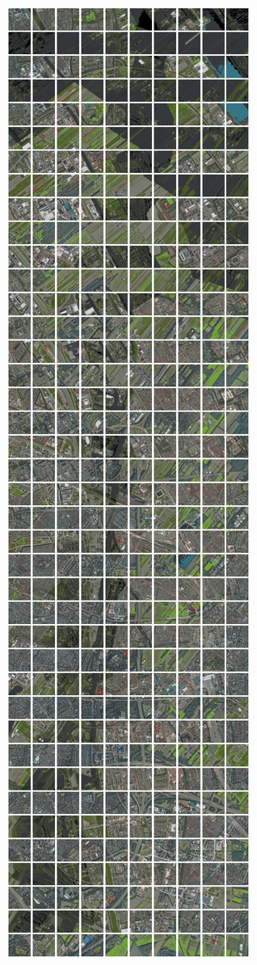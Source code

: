 <html>
<div>
<img src="https://github.com/HakkaTjakka/NL_TILE_MAP/blob/main/18/619/-1047/r.6190.-10470.png" height="44" width="44">
<img src="https://github.com/HakkaTjakka/NL_TILE_MAP/blob/main/18/619/-1047/r.6191.-10470.png" height="44" width="44">
<img src="https://github.com/HakkaTjakka/NL_TILE_MAP/blob/main/18/619/-1047/r.6192.-10470.png" height="44" width="44">
<img src="https://github.com/HakkaTjakka/NL_TILE_MAP/blob/main/18/619/-1047/r.6193.-10470.png" height="44" width="44">
<img src="https://github.com/HakkaTjakka/NL_TILE_MAP/blob/main/18/619/-1047/r.6194.-10470.png" height="44" width="44">
<img src="https://github.com/HakkaTjakka/NL_TILE_MAP/blob/main/18/619/-1047/r.6195.-10470.png" height="44" width="44">
<img src="https://github.com/HakkaTjakka/NL_TILE_MAP/blob/main/18/619/-1047/r.6196.-10470.png" height="44" width="44">
<img src="https://github.com/HakkaTjakka/NL_TILE_MAP/blob/main/18/619/-1047/r.6197.-10470.png" height="44" width="44">
<img src="https://github.com/HakkaTjakka/NL_TILE_MAP/blob/main/18/619/-1047/r.6198.-10470.png" height="44" width="44">
<img src="https://github.com/HakkaTjakka/NL_TILE_MAP/blob/main/18/619/-1047/r.6199.-10470.png" height="44" width="44">
<img src="https://github.com/HakkaTjakka/NL_TILE_MAP/blob/main/18/620/-1047/r.6200.-10470.png" height="44" width="44">
<img src="https://github.com/HakkaTjakka/NL_TILE_MAP/blob/main/18/620/-1047/r.6201.-10470.png" height="44" width="44">
<img src="https://github.com/HakkaTjakka/NL_TILE_MAP/blob/main/18/620/-1047/r.6202.-10470.png" height="44" width="44">
<img src="https://github.com/HakkaTjakka/NL_TILE_MAP/blob/main/18/620/-1047/r.6203.-10470.png" height="44" width="44">
<img src="https://github.com/HakkaTjakka/NL_TILE_MAP/blob/main/18/620/-1047/r.6204.-10470.png" height="44" width="44">
<img src="https://github.com/HakkaTjakka/NL_TILE_MAP/blob/main/18/620/-1047/r.6205.-10470.png" height="44" width="44">
<img src="https://github.com/HakkaTjakka/NL_TILE_MAP/blob/main/18/620/-1047/r.6206.-10470.png" height="44" width="44">
<img src="https://github.com/HakkaTjakka/NL_TILE_MAP/blob/main/18/620/-1047/r.6207.-10470.png" height="44" width="44">
<img src="https://github.com/HakkaTjakka/NL_TILE_MAP/blob/main/18/620/-1047/r.6208.-10470.png" height="44" width="44">
<img src="https://github.com/HakkaTjakka/NL_TILE_MAP/blob/main/18/620/-1047/r.6209.-10470.png" height="44" width="44">
<br>
<img src="https://github.com/HakkaTjakka/NL_TILE_MAP/blob/main/18/619/-1047/r.6190.-10469.png" height="44" width="44">
<img src="https://github.com/HakkaTjakka/NL_TILE_MAP/blob/main/18/619/-1047/r.6191.-10469.png" height="44" width="44">
<img src="https://github.com/HakkaTjakka/NL_TILE_MAP/blob/main/18/619/-1047/r.6192.-10469.png" height="44" width="44">
<img src="https://github.com/HakkaTjakka/NL_TILE_MAP/blob/main/18/619/-1047/r.6193.-10469.png" height="44" width="44">
<img src="https://github.com/HakkaTjakka/NL_TILE_MAP/blob/main/18/619/-1047/r.6194.-10469.png" height="44" width="44">
<img src="https://github.com/HakkaTjakka/NL_TILE_MAP/blob/main/18/619/-1047/r.6195.-10469.png" height="44" width="44">
<img src="https://github.com/HakkaTjakka/NL_TILE_MAP/blob/main/18/619/-1047/r.6196.-10469.png" height="44" width="44">
<img src="https://github.com/HakkaTjakka/NL_TILE_MAP/blob/main/18/619/-1047/r.6197.-10469.png" height="44" width="44">
<img src="https://github.com/HakkaTjakka/NL_TILE_MAP/blob/main/18/619/-1047/r.6198.-10469.png" height="44" width="44">
<img src="https://github.com/HakkaTjakka/NL_TILE_MAP/blob/main/18/619/-1047/r.6199.-10469.png" height="44" width="44">
<img src="https://github.com/HakkaTjakka/NL_TILE_MAP/blob/main/18/620/-1047/r.6200.-10469.png" height="44" width="44">
<img src="https://github.com/HakkaTjakka/NL_TILE_MAP/blob/main/18/620/-1047/r.6201.-10469.png" height="44" width="44">
<img src="https://github.com/HakkaTjakka/NL_TILE_MAP/blob/main/18/620/-1047/r.6202.-10469.png" height="44" width="44">
<img src="https://github.com/HakkaTjakka/NL_TILE_MAP/blob/main/18/620/-1047/r.6203.-10469.png" height="44" width="44">
<img src="https://github.com/HakkaTjakka/NL_TILE_MAP/blob/main/18/620/-1047/r.6204.-10469.png" height="44" width="44">
<img src="https://github.com/HakkaTjakka/NL_TILE_MAP/blob/main/18/620/-1047/r.6205.-10469.png" height="44" width="44">
<img src="https://github.com/HakkaTjakka/NL_TILE_MAP/blob/main/18/620/-1047/r.6206.-10469.png" height="44" width="44">
<img src="https://github.com/HakkaTjakka/NL_TILE_MAP/blob/main/18/620/-1047/r.6207.-10469.png" height="44" width="44">
<img src="https://github.com/HakkaTjakka/NL_TILE_MAP/blob/main/18/620/-1047/r.6208.-10469.png" height="44" width="44">
<img src="https://github.com/HakkaTjakka/NL_TILE_MAP/blob/main/18/620/-1047/r.6209.-10469.png" height="44" width="44">
<br>
<img src="https://github.com/HakkaTjakka/NL_TILE_MAP/blob/main/18/619/-1047/r.6190.-10468.png" height="44" width="44">
<img src="https://github.com/HakkaTjakka/NL_TILE_MAP/blob/main/18/619/-1047/r.6191.-10468.png" height="44" width="44">
<img src="https://github.com/HakkaTjakka/NL_TILE_MAP/blob/main/18/619/-1047/r.6192.-10468.png" height="44" width="44">
<img src="https://github.com/HakkaTjakka/NL_TILE_MAP/blob/main/18/619/-1047/r.6193.-10468.png" height="44" width="44">
<img src="https://github.com/HakkaTjakka/NL_TILE_MAP/blob/main/18/619/-1047/r.6194.-10468.png" height="44" width="44">
<img src="https://github.com/HakkaTjakka/NL_TILE_MAP/blob/main/18/619/-1047/r.6195.-10468.png" height="44" width="44">
<img src="https://github.com/HakkaTjakka/NL_TILE_MAP/blob/main/18/619/-1047/r.6196.-10468.png" height="44" width="44">
<img src="https://github.com/HakkaTjakka/NL_TILE_MAP/blob/main/18/619/-1047/r.6197.-10468.png" height="44" width="44">
<img src="https://github.com/HakkaTjakka/NL_TILE_MAP/blob/main/18/619/-1047/r.6198.-10468.png" height="44" width="44">
<img src="https://github.com/HakkaTjakka/NL_TILE_MAP/blob/main/18/619/-1047/r.6199.-10468.png" height="44" width="44">
<img src="https://github.com/HakkaTjakka/NL_TILE_MAP/blob/main/18/620/-1047/r.6200.-10468.png" height="44" width="44">
<img src="https://github.com/HakkaTjakka/NL_TILE_MAP/blob/main/18/620/-1047/r.6201.-10468.png" height="44" width="44">
<img src="https://github.com/HakkaTjakka/NL_TILE_MAP/blob/main/18/620/-1047/r.6202.-10468.png" height="44" width="44">
<img src="https://github.com/HakkaTjakka/NL_TILE_MAP/blob/main/18/620/-1047/r.6203.-10468.png" height="44" width="44">
<img src="https://github.com/HakkaTjakka/NL_TILE_MAP/blob/main/18/620/-1047/r.6204.-10468.png" height="44" width="44">
<img src="https://github.com/HakkaTjakka/NL_TILE_MAP/blob/main/18/620/-1047/r.6205.-10468.png" height="44" width="44">
<img src="https://github.com/HakkaTjakka/NL_TILE_MAP/blob/main/18/620/-1047/r.6206.-10468.png" height="44" width="44">
<img src="https://github.com/HakkaTjakka/NL_TILE_MAP/blob/main/18/620/-1047/r.6207.-10468.png" height="44" width="44">
<img src="https://github.com/HakkaTjakka/NL_TILE_MAP/blob/main/18/620/-1047/r.6208.-10468.png" height="44" width="44">
<img src="https://github.com/HakkaTjakka/NL_TILE_MAP/blob/main/18/620/-1047/r.6209.-10468.png" height="44" width="44">
<br>
<img src="https://github.com/HakkaTjakka/NL_TILE_MAP/blob/main/18/619/-1047/r.6190.-10467.png" height="44" width="44">
<img src="https://github.com/HakkaTjakka/NL_TILE_MAP/blob/main/18/619/-1047/r.6191.-10467.png" height="44" width="44">
<img src="https://github.com/HakkaTjakka/NL_TILE_MAP/blob/main/18/619/-1047/r.6192.-10467.png" height="44" width="44">
<img src="https://github.com/HakkaTjakka/NL_TILE_MAP/blob/main/18/619/-1047/r.6193.-10467.png" height="44" width="44">
<img src="https://github.com/HakkaTjakka/NL_TILE_MAP/blob/main/18/619/-1047/r.6194.-10467.png" height="44" width="44">
<img src="https://github.com/HakkaTjakka/NL_TILE_MAP/blob/main/18/619/-1047/r.6195.-10467.png" height="44" width="44">
<img src="https://github.com/HakkaTjakka/NL_TILE_MAP/blob/main/18/619/-1047/r.6196.-10467.png" height="44" width="44">
<img src="https://github.com/HakkaTjakka/NL_TILE_MAP/blob/main/18/619/-1047/r.6197.-10467.png" height="44" width="44">
<img src="https://github.com/HakkaTjakka/NL_TILE_MAP/blob/main/18/619/-1047/r.6198.-10467.png" height="44" width="44">
<img src="https://github.com/HakkaTjakka/NL_TILE_MAP/blob/main/18/619/-1047/r.6199.-10467.png" height="44" width="44">
<img src="https://github.com/HakkaTjakka/NL_TILE_MAP/blob/main/18/620/-1047/r.6200.-10467.png" height="44" width="44">
<img src="https://github.com/HakkaTjakka/NL_TILE_MAP/blob/main/18/620/-1047/r.6201.-10467.png" height="44" width="44">
<img src="https://github.com/HakkaTjakka/NL_TILE_MAP/blob/main/18/620/-1047/r.6202.-10467.png" height="44" width="44">
<img src="https://github.com/HakkaTjakka/NL_TILE_MAP/blob/main/18/620/-1047/r.6203.-10467.png" height="44" width="44">
<img src="https://github.com/HakkaTjakka/NL_TILE_MAP/blob/main/18/620/-1047/r.6204.-10467.png" height="44" width="44">
<img src="https://github.com/HakkaTjakka/NL_TILE_MAP/blob/main/18/620/-1047/r.6205.-10467.png" height="44" width="44">
<img src="https://github.com/HakkaTjakka/NL_TILE_MAP/blob/main/18/620/-1047/r.6206.-10467.png" height="44" width="44">
<img src="https://github.com/HakkaTjakka/NL_TILE_MAP/blob/main/18/620/-1047/r.6207.-10467.png" height="44" width="44">
<img src="https://github.com/HakkaTjakka/NL_TILE_MAP/blob/main/18/620/-1047/r.6208.-10467.png" height="44" width="44">
<img src="https://github.com/HakkaTjakka/NL_TILE_MAP/blob/main/18/620/-1047/r.6209.-10467.png" height="44" width="44">
<br>
<img src="https://github.com/HakkaTjakka/NL_TILE_MAP/blob/main/18/619/-1047/r.6190.-10466.png" height="44" width="44">
<img src="https://github.com/HakkaTjakka/NL_TILE_MAP/blob/main/18/619/-1047/r.6191.-10466.png" height="44" width="44">
<img src="https://github.com/HakkaTjakka/NL_TILE_MAP/blob/main/18/619/-1047/r.6192.-10466.png" height="44" width="44">
<img src="https://github.com/HakkaTjakka/NL_TILE_MAP/blob/main/18/619/-1047/r.6193.-10466.png" height="44" width="44">
<img src="https://github.com/HakkaTjakka/NL_TILE_MAP/blob/main/18/619/-1047/r.6194.-10466.png" height="44" width="44">
<img src="https://github.com/HakkaTjakka/NL_TILE_MAP/blob/main/18/619/-1047/r.6195.-10466.png" height="44" width="44">
<img src="https://github.com/HakkaTjakka/NL_TILE_MAP/blob/main/18/619/-1047/r.6196.-10466.png" height="44" width="44">
<img src="https://github.com/HakkaTjakka/NL_TILE_MAP/blob/main/18/619/-1047/r.6197.-10466.png" height="44" width="44">
<img src="https://github.com/HakkaTjakka/NL_TILE_MAP/blob/main/18/619/-1047/r.6198.-10466.png" height="44" width="44">
<img src="https://github.com/HakkaTjakka/NL_TILE_MAP/blob/main/18/619/-1047/r.6199.-10466.png" height="44" width="44">
<img src="https://github.com/HakkaTjakka/NL_TILE_MAP/blob/main/18/620/-1047/r.6200.-10466.png" height="44" width="44">
<img src="https://github.com/HakkaTjakka/NL_TILE_MAP/blob/main/18/620/-1047/r.6201.-10466.png" height="44" width="44">
<img src="https://github.com/HakkaTjakka/NL_TILE_MAP/blob/main/18/620/-1047/r.6202.-10466.png" height="44" width="44">
<img src="https://github.com/HakkaTjakka/NL_TILE_MAP/blob/main/18/620/-1047/r.6203.-10466.png" height="44" width="44">
<img src="https://github.com/HakkaTjakka/NL_TILE_MAP/blob/main/18/620/-1047/r.6204.-10466.png" height="44" width="44">
<img src="https://github.com/HakkaTjakka/NL_TILE_MAP/blob/main/18/620/-1047/r.6205.-10466.png" height="44" width="44">
<img src="https://github.com/HakkaTjakka/NL_TILE_MAP/blob/main/18/620/-1047/r.6206.-10466.png" height="44" width="44">
<img src="https://github.com/HakkaTjakka/NL_TILE_MAP/blob/main/18/620/-1047/r.6207.-10466.png" height="44" width="44">
<img src="https://github.com/HakkaTjakka/NL_TILE_MAP/blob/main/18/620/-1047/r.6208.-10466.png" height="44" width="44">
<img src="https://github.com/HakkaTjakka/NL_TILE_MAP/blob/main/18/620/-1047/r.6209.-10466.png" height="44" width="44">
<br>
<img src="https://github.com/HakkaTjakka/NL_TILE_MAP/blob/main/18/619/-1047/r.6190.-10465.png" height="44" width="44">
<img src="https://github.com/HakkaTjakka/NL_TILE_MAP/blob/main/18/619/-1047/r.6191.-10465.png" height="44" width="44">
<img src="https://github.com/HakkaTjakka/NL_TILE_MAP/blob/main/18/619/-1047/r.6192.-10465.png" height="44" width="44">
<img src="https://github.com/HakkaTjakka/NL_TILE_MAP/blob/main/18/619/-1047/r.6193.-10465.png" height="44" width="44">
<img src="https://github.com/HakkaTjakka/NL_TILE_MAP/blob/main/18/619/-1047/r.6194.-10465.png" height="44" width="44">
<img src="https://github.com/HakkaTjakka/NL_TILE_MAP/blob/main/18/619/-1047/r.6195.-10465.png" height="44" width="44">
<img src="https://github.com/HakkaTjakka/NL_TILE_MAP/blob/main/18/619/-1047/r.6196.-10465.png" height="44" width="44">
<img src="https://github.com/HakkaTjakka/NL_TILE_MAP/blob/main/18/619/-1047/r.6197.-10465.png" height="44" width="44">
<img src="https://github.com/HakkaTjakka/NL_TILE_MAP/blob/main/18/619/-1047/r.6198.-10465.png" height="44" width="44">
<img src="https://github.com/HakkaTjakka/NL_TILE_MAP/blob/main/18/619/-1047/r.6199.-10465.png" height="44" width="44">
<img src="https://github.com/HakkaTjakka/NL_TILE_MAP/blob/main/18/620/-1047/r.6200.-10465.png" height="44" width="44">
<img src="https://github.com/HakkaTjakka/NL_TILE_MAP/blob/main/18/620/-1047/r.6201.-10465.png" height="44" width="44">
<img src="https://github.com/HakkaTjakka/NL_TILE_MAP/blob/main/18/620/-1047/r.6202.-10465.png" height="44" width="44">
<img src="https://github.com/HakkaTjakka/NL_TILE_MAP/blob/main/18/620/-1047/r.6203.-10465.png" height="44" width="44">
<img src="https://github.com/HakkaTjakka/NL_TILE_MAP/blob/main/18/620/-1047/r.6204.-10465.png" height="44" width="44">
<img src="https://github.com/HakkaTjakka/NL_TILE_MAP/blob/main/18/620/-1047/r.6205.-10465.png" height="44" width="44">
<img src="https://github.com/HakkaTjakka/NL_TILE_MAP/blob/main/18/620/-1047/r.6206.-10465.png" height="44" width="44">
<img src="https://github.com/HakkaTjakka/NL_TILE_MAP/blob/main/18/620/-1047/r.6207.-10465.png" height="44" width="44">
<img src="https://github.com/HakkaTjakka/NL_TILE_MAP/blob/main/18/620/-1047/r.6208.-10465.png" height="44" width="44">
<img src="https://github.com/HakkaTjakka/NL_TILE_MAP/blob/main/18/620/-1047/r.6209.-10465.png" height="44" width="44">
<br>
<img src="https://github.com/HakkaTjakka/NL_TILE_MAP/blob/main/18/619/-1047/r.6190.-10464.png" height="44" width="44">
<img src="https://github.com/HakkaTjakka/NL_TILE_MAP/blob/main/18/619/-1047/r.6191.-10464.png" height="44" width="44">
<img src="https://github.com/HakkaTjakka/NL_TILE_MAP/blob/main/18/619/-1047/r.6192.-10464.png" height="44" width="44">
<img src="https://github.com/HakkaTjakka/NL_TILE_MAP/blob/main/18/619/-1047/r.6193.-10464.png" height="44" width="44">
<img src="https://github.com/HakkaTjakka/NL_TILE_MAP/blob/main/18/619/-1047/r.6194.-10464.png" height="44" width="44">
<img src="https://github.com/HakkaTjakka/NL_TILE_MAP/blob/main/18/619/-1047/r.6195.-10464.png" height="44" width="44">
<img src="https://github.com/HakkaTjakka/NL_TILE_MAP/blob/main/18/619/-1047/r.6196.-10464.png" height="44" width="44">
<img src="https://github.com/HakkaTjakka/NL_TILE_MAP/blob/main/18/619/-1047/r.6197.-10464.png" height="44" width="44">
<img src="https://github.com/HakkaTjakka/NL_TILE_MAP/blob/main/18/619/-1047/r.6198.-10464.png" height="44" width="44">
<img src="https://github.com/HakkaTjakka/NL_TILE_MAP/blob/main/18/619/-1047/r.6199.-10464.png" height="44" width="44">
<img src="https://github.com/HakkaTjakka/NL_TILE_MAP/blob/main/18/620/-1047/r.6200.-10464.png" height="44" width="44">
<img src="https://github.com/HakkaTjakka/NL_TILE_MAP/blob/main/18/620/-1047/r.6201.-10464.png" height="44" width="44">
<img src="https://github.com/HakkaTjakka/NL_TILE_MAP/blob/main/18/620/-1047/r.6202.-10464.png" height="44" width="44">
<img src="https://github.com/HakkaTjakka/NL_TILE_MAP/blob/main/18/620/-1047/r.6203.-10464.png" height="44" width="44">
<img src="https://github.com/HakkaTjakka/NL_TILE_MAP/blob/main/18/620/-1047/r.6204.-10464.png" height="44" width="44">
<img src="https://github.com/HakkaTjakka/NL_TILE_MAP/blob/main/18/620/-1047/r.6205.-10464.png" height="44" width="44">
<img src="https://github.com/HakkaTjakka/NL_TILE_MAP/blob/main/18/620/-1047/r.6206.-10464.png" height="44" width="44">
<img src="https://github.com/HakkaTjakka/NL_TILE_MAP/blob/main/18/620/-1047/r.6207.-10464.png" height="44" width="44">
<img src="https://github.com/HakkaTjakka/NL_TILE_MAP/blob/main/18/620/-1047/r.6208.-10464.png" height="44" width="44">
<img src="https://github.com/HakkaTjakka/NL_TILE_MAP/blob/main/18/620/-1047/r.6209.-10464.png" height="44" width="44">
<br>
<img src="https://github.com/HakkaTjakka/NL_TILE_MAP/blob/main/18/619/-1047/r.6190.-10463.png" height="44" width="44">
<img src="https://github.com/HakkaTjakka/NL_TILE_MAP/blob/main/18/619/-1047/r.6191.-10463.png" height="44" width="44">
<img src="https://github.com/HakkaTjakka/NL_TILE_MAP/blob/main/18/619/-1047/r.6192.-10463.png" height="44" width="44">
<img src="https://github.com/HakkaTjakka/NL_TILE_MAP/blob/main/18/619/-1047/r.6193.-10463.png" height="44" width="44">
<img src="https://github.com/HakkaTjakka/NL_TILE_MAP/blob/main/18/619/-1047/r.6194.-10463.png" height="44" width="44">
<img src="https://github.com/HakkaTjakka/NL_TILE_MAP/blob/main/18/619/-1047/r.6195.-10463.png" height="44" width="44">
<img src="https://github.com/HakkaTjakka/NL_TILE_MAP/blob/main/18/619/-1047/r.6196.-10463.png" height="44" width="44">
<img src="https://github.com/HakkaTjakka/NL_TILE_MAP/blob/main/18/619/-1047/r.6197.-10463.png" height="44" width="44">
<img src="https://github.com/HakkaTjakka/NL_TILE_MAP/blob/main/18/619/-1047/r.6198.-10463.png" height="44" width="44">
<img src="https://github.com/HakkaTjakka/NL_TILE_MAP/blob/main/18/619/-1047/r.6199.-10463.png" height="44" width="44">
<img src="https://github.com/HakkaTjakka/NL_TILE_MAP/blob/main/18/620/-1047/r.6200.-10463.png" height="44" width="44">
<img src="https://github.com/HakkaTjakka/NL_TILE_MAP/blob/main/18/620/-1047/r.6201.-10463.png" height="44" width="44">
<img src="https://github.com/HakkaTjakka/NL_TILE_MAP/blob/main/18/620/-1047/r.6202.-10463.png" height="44" width="44">
<img src="https://github.com/HakkaTjakka/NL_TILE_MAP/blob/main/18/620/-1047/r.6203.-10463.png" height="44" width="44">
<img src="https://github.com/HakkaTjakka/NL_TILE_MAP/blob/main/18/620/-1047/r.6204.-10463.png" height="44" width="44">
<img src="https://github.com/HakkaTjakka/NL_TILE_MAP/blob/main/18/620/-1047/r.6205.-10463.png" height="44" width="44">
<img src="https://github.com/HakkaTjakka/NL_TILE_MAP/blob/main/18/620/-1047/r.6206.-10463.png" height="44" width="44">
<img src="https://github.com/HakkaTjakka/NL_TILE_MAP/blob/main/18/620/-1047/r.6207.-10463.png" height="44" width="44">
<img src="https://github.com/HakkaTjakka/NL_TILE_MAP/blob/main/18/620/-1047/r.6208.-10463.png" height="44" width="44">
<img src="https://github.com/HakkaTjakka/NL_TILE_MAP/blob/main/18/620/-1047/r.6209.-10463.png" height="44" width="44">
<br>
<img src="https://github.com/HakkaTjakka/NL_TILE_MAP/blob/main/18/619/-1047/r.6190.-10462.png" height="44" width="44">
<img src="https://github.com/HakkaTjakka/NL_TILE_MAP/blob/main/18/619/-1047/r.6191.-10462.png" height="44" width="44">
<img src="https://github.com/HakkaTjakka/NL_TILE_MAP/blob/main/18/619/-1047/r.6192.-10462.png" height="44" width="44">
<img src="https://github.com/HakkaTjakka/NL_TILE_MAP/blob/main/18/619/-1047/r.6193.-10462.png" height="44" width="44">
<img src="https://github.com/HakkaTjakka/NL_TILE_MAP/blob/main/18/619/-1047/r.6194.-10462.png" height="44" width="44">
<img src="https://github.com/HakkaTjakka/NL_TILE_MAP/blob/main/18/619/-1047/r.6195.-10462.png" height="44" width="44">
<img src="https://github.com/HakkaTjakka/NL_TILE_MAP/blob/main/18/619/-1047/r.6196.-10462.png" height="44" width="44">
<img src="https://github.com/HakkaTjakka/NL_TILE_MAP/blob/main/18/619/-1047/r.6197.-10462.png" height="44" width="44">
<img src="https://github.com/HakkaTjakka/NL_TILE_MAP/blob/main/18/619/-1047/r.6198.-10462.png" height="44" width="44">
<img src="https://github.com/HakkaTjakka/NL_TILE_MAP/blob/main/18/619/-1047/r.6199.-10462.png" height="44" width="44">
<img src="https://github.com/HakkaTjakka/NL_TILE_MAP/blob/main/18/620/-1047/r.6200.-10462.png" height="44" width="44">
<img src="https://github.com/HakkaTjakka/NL_TILE_MAP/blob/main/18/620/-1047/r.6201.-10462.png" height="44" width="44">
<img src="https://github.com/HakkaTjakka/NL_TILE_MAP/blob/main/18/620/-1047/r.6202.-10462.png" height="44" width="44">
<img src="https://github.com/HakkaTjakka/NL_TILE_MAP/blob/main/18/620/-1047/r.6203.-10462.png" height="44" width="44">
<img src="https://github.com/HakkaTjakka/NL_TILE_MAP/blob/main/18/620/-1047/r.6204.-10462.png" height="44" width="44">
<img src="https://github.com/HakkaTjakka/NL_TILE_MAP/blob/main/18/620/-1047/r.6205.-10462.png" height="44" width="44">
<img src="https://github.com/HakkaTjakka/NL_TILE_MAP/blob/main/18/620/-1047/r.6206.-10462.png" height="44" width="44">
<img src="https://github.com/HakkaTjakka/NL_TILE_MAP/blob/main/18/620/-1047/r.6207.-10462.png" height="44" width="44">
<img src="https://github.com/HakkaTjakka/NL_TILE_MAP/blob/main/18/620/-1047/r.6208.-10462.png" height="44" width="44">
<img src="https://github.com/HakkaTjakka/NL_TILE_MAP/blob/main/18/620/-1047/r.6209.-10462.png" height="44" width="44">
<br>
<img src="https://github.com/HakkaTjakka/NL_TILE_MAP/blob/main/18/619/-1047/r.6190.-10461.png" height="44" width="44">
<img src="https://github.com/HakkaTjakka/NL_TILE_MAP/blob/main/18/619/-1047/r.6191.-10461.png" height="44" width="44">
<img src="https://github.com/HakkaTjakka/NL_TILE_MAP/blob/main/18/619/-1047/r.6192.-10461.png" height="44" width="44">
<img src="https://github.com/HakkaTjakka/NL_TILE_MAP/blob/main/18/619/-1047/r.6193.-10461.png" height="44" width="44">
<img src="https://github.com/HakkaTjakka/NL_TILE_MAP/blob/main/18/619/-1047/r.6194.-10461.png" height="44" width="44">
<img src="https://github.com/HakkaTjakka/NL_TILE_MAP/blob/main/18/619/-1047/r.6195.-10461.png" height="44" width="44">
<img src="https://github.com/HakkaTjakka/NL_TILE_MAP/blob/main/18/619/-1047/r.6196.-10461.png" height="44" width="44">
<img src="https://github.com/HakkaTjakka/NL_TILE_MAP/blob/main/18/619/-1047/r.6197.-10461.png" height="44" width="44">
<img src="https://github.com/HakkaTjakka/NL_TILE_MAP/blob/main/18/619/-1047/r.6198.-10461.png" height="44" width="44">
<img src="https://github.com/HakkaTjakka/NL_TILE_MAP/blob/main/18/619/-1047/r.6199.-10461.png" height="44" width="44">
<img src="https://github.com/HakkaTjakka/NL_TILE_MAP/blob/main/18/620/-1047/r.6200.-10461.png" height="44" width="44">
<img src="https://github.com/HakkaTjakka/NL_TILE_MAP/blob/main/18/620/-1047/r.6201.-10461.png" height="44" width="44">
<img src="https://github.com/HakkaTjakka/NL_TILE_MAP/blob/main/18/620/-1047/r.6202.-10461.png" height="44" width="44">
<img src="https://github.com/HakkaTjakka/NL_TILE_MAP/blob/main/18/620/-1047/r.6203.-10461.png" height="44" width="44">
<img src="https://github.com/HakkaTjakka/NL_TILE_MAP/blob/main/18/620/-1047/r.6204.-10461.png" height="44" width="44">
<img src="https://github.com/HakkaTjakka/NL_TILE_MAP/blob/main/18/620/-1047/r.6205.-10461.png" height="44" width="44">
<img src="https://github.com/HakkaTjakka/NL_TILE_MAP/blob/main/18/620/-1047/r.6206.-10461.png" height="44" width="44">
<img src="https://github.com/HakkaTjakka/NL_TILE_MAP/blob/main/18/620/-1047/r.6207.-10461.png" height="44" width="44">
<img src="https://github.com/HakkaTjakka/NL_TILE_MAP/blob/main/18/620/-1047/r.6208.-10461.png" height="44" width="44">
<img src="https://github.com/HakkaTjakka/NL_TILE_MAP/blob/main/18/620/-1047/r.6209.-10461.png" height="44" width="44">
<br>
<img src="https://github.com/HakkaTjakka/NL_TILE_MAP/blob/main/18/619/-1046/r.6190.-10460.png" height="44" width="44">
<img src="https://github.com/HakkaTjakka/NL_TILE_MAP/blob/main/18/619/-1046/r.6191.-10460.png" height="44" width="44">
<img src="https://github.com/HakkaTjakka/NL_TILE_MAP/blob/main/18/619/-1046/r.6192.-10460.png" height="44" width="44">
<img src="https://github.com/HakkaTjakka/NL_TILE_MAP/blob/main/18/619/-1046/r.6193.-10460.png" height="44" width="44">
<img src="https://github.com/HakkaTjakka/NL_TILE_MAP/blob/main/18/619/-1046/r.6194.-10460.png" height="44" width="44">
<img src="https://github.com/HakkaTjakka/NL_TILE_MAP/blob/main/18/619/-1046/r.6195.-10460.png" height="44" width="44">
<img src="https://github.com/HakkaTjakka/NL_TILE_MAP/blob/main/18/619/-1046/r.6196.-10460.png" height="44" width="44">
<img src="https://github.com/HakkaTjakka/NL_TILE_MAP/blob/main/18/619/-1046/r.6197.-10460.png" height="44" width="44">
<img src="https://github.com/HakkaTjakka/NL_TILE_MAP/blob/main/18/619/-1046/r.6198.-10460.png" height="44" width="44">
<img src="https://github.com/HakkaTjakka/NL_TILE_MAP/blob/main/18/619/-1046/r.6199.-10460.png" height="44" width="44">
<img src="https://github.com/HakkaTjakka/NL_TILE_MAP/blob/main/18/620/-1046/r.6200.-10460.png" height="44" width="44">
<img src="https://github.com/HakkaTjakka/NL_TILE_MAP/blob/main/18/620/-1046/r.6201.-10460.png" height="44" width="44">
<img src="https://github.com/HakkaTjakka/NL_TILE_MAP/blob/main/18/620/-1046/r.6202.-10460.png" height="44" width="44">
<img src="https://github.com/HakkaTjakka/NL_TILE_MAP/blob/main/18/620/-1046/r.6203.-10460.png" height="44" width="44">
<img src="https://github.com/HakkaTjakka/NL_TILE_MAP/blob/main/18/620/-1046/r.6204.-10460.png" height="44" width="44">
<img src="https://github.com/HakkaTjakka/NL_TILE_MAP/blob/main/18/620/-1046/r.6205.-10460.png" height="44" width="44">
<img src="https://github.com/HakkaTjakka/NL_TILE_MAP/blob/main/18/620/-1046/r.6206.-10460.png" height="44" width="44">
<img src="https://github.com/HakkaTjakka/NL_TILE_MAP/blob/main/18/620/-1046/r.6207.-10460.png" height="44" width="44">
<img src="https://github.com/HakkaTjakka/NL_TILE_MAP/blob/main/18/620/-1046/r.6208.-10460.png" height="44" width="44">
<img src="https://github.com/HakkaTjakka/NL_TILE_MAP/blob/main/18/620/-1046/r.6209.-10460.png" height="44" width="44">
<br>
<img src="https://github.com/HakkaTjakka/NL_TILE_MAP/blob/main/18/619/-1046/r.6190.-10459.png" height="44" width="44">
<img src="https://github.com/HakkaTjakka/NL_TILE_MAP/blob/main/18/619/-1046/r.6191.-10459.png" height="44" width="44">
<img src="https://github.com/HakkaTjakka/NL_TILE_MAP/blob/main/18/619/-1046/r.6192.-10459.png" height="44" width="44">
<img src="https://github.com/HakkaTjakka/NL_TILE_MAP/blob/main/18/619/-1046/r.6193.-10459.png" height="44" width="44">
<img src="https://github.com/HakkaTjakka/NL_TILE_MAP/blob/main/18/619/-1046/r.6194.-10459.png" height="44" width="44">
<img src="https://github.com/HakkaTjakka/NL_TILE_MAP/blob/main/18/619/-1046/r.6195.-10459.png" height="44" width="44">
<img src="https://github.com/HakkaTjakka/NL_TILE_MAP/blob/main/18/619/-1046/r.6196.-10459.png" height="44" width="44">
<img src="https://github.com/HakkaTjakka/NL_TILE_MAP/blob/main/18/619/-1046/r.6197.-10459.png" height="44" width="44">
<img src="https://github.com/HakkaTjakka/NL_TILE_MAP/blob/main/18/619/-1046/r.6198.-10459.png" height="44" width="44">
<img src="https://github.com/HakkaTjakka/NL_TILE_MAP/blob/main/18/619/-1046/r.6199.-10459.png" height="44" width="44">
<img src="https://github.com/HakkaTjakka/NL_TILE_MAP/blob/main/18/620/-1046/r.6200.-10459.png" height="44" width="44">
<img src="https://github.com/HakkaTjakka/NL_TILE_MAP/blob/main/18/620/-1046/r.6201.-10459.png" height="44" width="44">
<img src="https://github.com/HakkaTjakka/NL_TILE_MAP/blob/main/18/620/-1046/r.6202.-10459.png" height="44" width="44">
<img src="https://github.com/HakkaTjakka/NL_TILE_MAP/blob/main/18/620/-1046/r.6203.-10459.png" height="44" width="44">
<img src="https://github.com/HakkaTjakka/NL_TILE_MAP/blob/main/18/620/-1046/r.6204.-10459.png" height="44" width="44">
<img src="https://github.com/HakkaTjakka/NL_TILE_MAP/blob/main/18/620/-1046/r.6205.-10459.png" height="44" width="44">
<img src="https://github.com/HakkaTjakka/NL_TILE_MAP/blob/main/18/620/-1046/r.6206.-10459.png" height="44" width="44">
<img src="https://github.com/HakkaTjakka/NL_TILE_MAP/blob/main/18/620/-1046/r.6207.-10459.png" height="44" width="44">
<img src="https://github.com/HakkaTjakka/NL_TILE_MAP/blob/main/18/620/-1046/r.6208.-10459.png" height="44" width="44">
<img src="https://github.com/HakkaTjakka/NL_TILE_MAP/blob/main/18/620/-1046/r.6209.-10459.png" height="44" width="44">
<br>
<img src="https://github.com/HakkaTjakka/NL_TILE_MAP/blob/main/18/619/-1046/r.6190.-10458.png" height="44" width="44">
<img src="https://github.com/HakkaTjakka/NL_TILE_MAP/blob/main/18/619/-1046/r.6191.-10458.png" height="44" width="44">
<img src="https://github.com/HakkaTjakka/NL_TILE_MAP/blob/main/18/619/-1046/r.6192.-10458.png" height="44" width="44">
<img src="https://github.com/HakkaTjakka/NL_TILE_MAP/blob/main/18/619/-1046/r.6193.-10458.png" height="44" width="44">
<img src="https://github.com/HakkaTjakka/NL_TILE_MAP/blob/main/18/619/-1046/r.6194.-10458.png" height="44" width="44">
<img src="https://github.com/HakkaTjakka/NL_TILE_MAP/blob/main/18/619/-1046/r.6195.-10458.png" height="44" width="44">
<img src="https://github.com/HakkaTjakka/NL_TILE_MAP/blob/main/18/619/-1046/r.6196.-10458.png" height="44" width="44">
<img src="https://github.com/HakkaTjakka/NL_TILE_MAP/blob/main/18/619/-1046/r.6197.-10458.png" height="44" width="44">
<img src="https://github.com/HakkaTjakka/NL_TILE_MAP/blob/main/18/619/-1046/r.6198.-10458.png" height="44" width="44">
<img src="https://github.com/HakkaTjakka/NL_TILE_MAP/blob/main/18/619/-1046/r.6199.-10458.png" height="44" width="44">
<img src="https://github.com/HakkaTjakka/NL_TILE_MAP/blob/main/18/620/-1046/r.6200.-10458.png" height="44" width="44">
<img src="https://github.com/HakkaTjakka/NL_TILE_MAP/blob/main/18/620/-1046/r.6201.-10458.png" height="44" width="44">
<img src="https://github.com/HakkaTjakka/NL_TILE_MAP/blob/main/18/620/-1046/r.6202.-10458.png" height="44" width="44">
<img src="https://github.com/HakkaTjakka/NL_TILE_MAP/blob/main/18/620/-1046/r.6203.-10458.png" height="44" width="44">
<img src="https://github.com/HakkaTjakka/NL_TILE_MAP/blob/main/18/620/-1046/r.6204.-10458.png" height="44" width="44">
<img src="https://github.com/HakkaTjakka/NL_TILE_MAP/blob/main/18/620/-1046/r.6205.-10458.png" height="44" width="44">
<img src="https://github.com/HakkaTjakka/NL_TILE_MAP/blob/main/18/620/-1046/r.6206.-10458.png" height="44" width="44">
<img src="https://github.com/HakkaTjakka/NL_TILE_MAP/blob/main/18/620/-1046/r.6207.-10458.png" height="44" width="44">
<img src="https://github.com/HakkaTjakka/NL_TILE_MAP/blob/main/18/620/-1046/r.6208.-10458.png" height="44" width="44">
<img src="https://github.com/HakkaTjakka/NL_TILE_MAP/blob/main/18/620/-1046/r.6209.-10458.png" height="44" width="44">
<br>
<img src="https://github.com/HakkaTjakka/NL_TILE_MAP/blob/main/18/619/-1046/r.6190.-10457.png" height="44" width="44">
<img src="https://github.com/HakkaTjakka/NL_TILE_MAP/blob/main/18/619/-1046/r.6191.-10457.png" height="44" width="44">
<img src="https://github.com/HakkaTjakka/NL_TILE_MAP/blob/main/18/619/-1046/r.6192.-10457.png" height="44" width="44">
<img src="https://github.com/HakkaTjakka/NL_TILE_MAP/blob/main/18/619/-1046/r.6193.-10457.png" height="44" width="44">
<img src="https://github.com/HakkaTjakka/NL_TILE_MAP/blob/main/18/619/-1046/r.6194.-10457.png" height="44" width="44">
<img src="https://github.com/HakkaTjakka/NL_TILE_MAP/blob/main/18/619/-1046/r.6195.-10457.png" height="44" width="44">
<img src="https://github.com/HakkaTjakka/NL_TILE_MAP/blob/main/18/619/-1046/r.6196.-10457.png" height="44" width="44">
<img src="https://github.com/HakkaTjakka/NL_TILE_MAP/blob/main/18/619/-1046/r.6197.-10457.png" height="44" width="44">
<img src="https://github.com/HakkaTjakka/NL_TILE_MAP/blob/main/18/619/-1046/r.6198.-10457.png" height="44" width="44">
<img src="https://github.com/HakkaTjakka/NL_TILE_MAP/blob/main/18/619/-1046/r.6199.-10457.png" height="44" width="44">
<img src="https://github.com/HakkaTjakka/NL_TILE_MAP/blob/main/18/620/-1046/r.6200.-10457.png" height="44" width="44">
<img src="https://github.com/HakkaTjakka/NL_TILE_MAP/blob/main/18/620/-1046/r.6201.-10457.png" height="44" width="44">
<img src="https://github.com/HakkaTjakka/NL_TILE_MAP/blob/main/18/620/-1046/r.6202.-10457.png" height="44" width="44">
<img src="https://github.com/HakkaTjakka/NL_TILE_MAP/blob/main/18/620/-1046/r.6203.-10457.png" height="44" width="44">
<img src="https://github.com/HakkaTjakka/NL_TILE_MAP/blob/main/18/620/-1046/r.6204.-10457.png" height="44" width="44">
<img src="https://github.com/HakkaTjakka/NL_TILE_MAP/blob/main/18/620/-1046/r.6205.-10457.png" height="44" width="44">
<img src="https://github.com/HakkaTjakka/NL_TILE_MAP/blob/main/18/620/-1046/r.6206.-10457.png" height="44" width="44">
<img src="https://github.com/HakkaTjakka/NL_TILE_MAP/blob/main/18/620/-1046/r.6207.-10457.png" height="44" width="44">
<img src="https://github.com/HakkaTjakka/NL_TILE_MAP/blob/main/18/620/-1046/r.6208.-10457.png" height="44" width="44">
<img src="https://github.com/HakkaTjakka/NL_TILE_MAP/blob/main/18/620/-1046/r.6209.-10457.png" height="44" width="44">
<br>
<img src="https://github.com/HakkaTjakka/NL_TILE_MAP/blob/main/18/619/-1046/r.6190.-10456.png" height="44" width="44">
<img src="https://github.com/HakkaTjakka/NL_TILE_MAP/blob/main/18/619/-1046/r.6191.-10456.png" height="44" width="44">
<img src="https://github.com/HakkaTjakka/NL_TILE_MAP/blob/main/18/619/-1046/r.6192.-10456.png" height="44" width="44">
<img src="https://github.com/HakkaTjakka/NL_TILE_MAP/blob/main/18/619/-1046/r.6193.-10456.png" height="44" width="44">
<img src="https://github.com/HakkaTjakka/NL_TILE_MAP/blob/main/18/619/-1046/r.6194.-10456.png" height="44" width="44">
<img src="https://github.com/HakkaTjakka/NL_TILE_MAP/blob/main/18/619/-1046/r.6195.-10456.png" height="44" width="44">
<img src="https://github.com/HakkaTjakka/NL_TILE_MAP/blob/main/18/619/-1046/r.6196.-10456.png" height="44" width="44">
<img src="https://github.com/HakkaTjakka/NL_TILE_MAP/blob/main/18/619/-1046/r.6197.-10456.png" height="44" width="44">
<img src="https://github.com/HakkaTjakka/NL_TILE_MAP/blob/main/18/619/-1046/r.6198.-10456.png" height="44" width="44">
<img src="https://github.com/HakkaTjakka/NL_TILE_MAP/blob/main/18/619/-1046/r.6199.-10456.png" height="44" width="44">
<img src="https://github.com/HakkaTjakka/NL_TILE_MAP/blob/main/18/620/-1046/r.6200.-10456.png" height="44" width="44">
<img src="https://github.com/HakkaTjakka/NL_TILE_MAP/blob/main/18/620/-1046/r.6201.-10456.png" height="44" width="44">
<img src="https://github.com/HakkaTjakka/NL_TILE_MAP/blob/main/18/620/-1046/r.6202.-10456.png" height="44" width="44">
<img src="https://github.com/HakkaTjakka/NL_TILE_MAP/blob/main/18/620/-1046/r.6203.-10456.png" height="44" width="44">
<img src="https://github.com/HakkaTjakka/NL_TILE_MAP/blob/main/18/620/-1046/r.6204.-10456.png" height="44" width="44">
<img src="https://github.com/HakkaTjakka/NL_TILE_MAP/blob/main/18/620/-1046/r.6205.-10456.png" height="44" width="44">
<img src="https://github.com/HakkaTjakka/NL_TILE_MAP/blob/main/18/620/-1046/r.6206.-10456.png" height="44" width="44">
<img src="https://github.com/HakkaTjakka/NL_TILE_MAP/blob/main/18/620/-1046/r.6207.-10456.png" height="44" width="44">
<img src="https://github.com/HakkaTjakka/NL_TILE_MAP/blob/main/18/620/-1046/r.6208.-10456.png" height="44" width="44">
<img src="https://github.com/HakkaTjakka/NL_TILE_MAP/blob/main/18/620/-1046/r.6209.-10456.png" height="44" width="44">
<br>
<img src="https://github.com/HakkaTjakka/NL_TILE_MAP/blob/main/18/619/-1046/r.6190.-10455.png" height="44" width="44">
<img src="https://github.com/HakkaTjakka/NL_TILE_MAP/blob/main/18/619/-1046/r.6191.-10455.png" height="44" width="44">
<img src="https://github.com/HakkaTjakka/NL_TILE_MAP/blob/main/18/619/-1046/r.6192.-10455.png" height="44" width="44">
<img src="https://github.com/HakkaTjakka/NL_TILE_MAP/blob/main/18/619/-1046/r.6193.-10455.png" height="44" width="44">
<img src="https://github.com/HakkaTjakka/NL_TILE_MAP/blob/main/18/619/-1046/r.6194.-10455.png" height="44" width="44">
<img src="https://github.com/HakkaTjakka/NL_TILE_MAP/blob/main/18/619/-1046/r.6195.-10455.png" height="44" width="44">
<img src="https://github.com/HakkaTjakka/NL_TILE_MAP/blob/main/18/619/-1046/r.6196.-10455.png" height="44" width="44">
<img src="https://github.com/HakkaTjakka/NL_TILE_MAP/blob/main/18/619/-1046/r.6197.-10455.png" height="44" width="44">
<img src="https://github.com/HakkaTjakka/NL_TILE_MAP/blob/main/18/619/-1046/r.6198.-10455.png" height="44" width="44">
<img src="https://github.com/HakkaTjakka/NL_TILE_MAP/blob/main/18/619/-1046/r.6199.-10455.png" height="44" width="44">
<img src="https://github.com/HakkaTjakka/NL_TILE_MAP/blob/main/18/620/-1046/r.6200.-10455.png" height="44" width="44">
<img src="https://github.com/HakkaTjakka/NL_TILE_MAP/blob/main/18/620/-1046/r.6201.-10455.png" height="44" width="44">
<img src="https://github.com/HakkaTjakka/NL_TILE_MAP/blob/main/18/620/-1046/r.6202.-10455.png" height="44" width="44">
<img src="https://github.com/HakkaTjakka/NL_TILE_MAP/blob/main/18/620/-1046/r.6203.-10455.png" height="44" width="44">
<img src="https://github.com/HakkaTjakka/NL_TILE_MAP/blob/main/18/620/-1046/r.6204.-10455.png" height="44" width="44">
<img src="https://github.com/HakkaTjakka/NL_TILE_MAP/blob/main/18/620/-1046/r.6205.-10455.png" height="44" width="44">
<img src="https://github.com/HakkaTjakka/NL_TILE_MAP/blob/main/18/620/-1046/r.6206.-10455.png" height="44" width="44">
<img src="https://github.com/HakkaTjakka/NL_TILE_MAP/blob/main/18/620/-1046/r.6207.-10455.png" height="44" width="44">
<img src="https://github.com/HakkaTjakka/NL_TILE_MAP/blob/main/18/620/-1046/r.6208.-10455.png" height="44" width="44">
<img src="https://github.com/HakkaTjakka/NL_TILE_MAP/blob/main/18/620/-1046/r.6209.-10455.png" height="44" width="44">
<br>
<img src="https://github.com/HakkaTjakka/NL_TILE_MAP/blob/main/18/619/-1046/r.6190.-10454.png" height="44" width="44">
<img src="https://github.com/HakkaTjakka/NL_TILE_MAP/blob/main/18/619/-1046/r.6191.-10454.png" height="44" width="44">
<img src="https://github.com/HakkaTjakka/NL_TILE_MAP/blob/main/18/619/-1046/r.6192.-10454.png" height="44" width="44">
<img src="https://github.com/HakkaTjakka/NL_TILE_MAP/blob/main/18/619/-1046/r.6193.-10454.png" height="44" width="44">
<img src="https://github.com/HakkaTjakka/NL_TILE_MAP/blob/main/18/619/-1046/r.6194.-10454.png" height="44" width="44">
<img src="https://github.com/HakkaTjakka/NL_TILE_MAP/blob/main/18/619/-1046/r.6195.-10454.png" height="44" width="44">
<img src="https://github.com/HakkaTjakka/NL_TILE_MAP/blob/main/18/619/-1046/r.6196.-10454.png" height="44" width="44">
<img src="https://github.com/HakkaTjakka/NL_TILE_MAP/blob/main/18/619/-1046/r.6197.-10454.png" height="44" width="44">
<img src="https://github.com/HakkaTjakka/NL_TILE_MAP/blob/main/18/619/-1046/r.6198.-10454.png" height="44" width="44">
<img src="https://github.com/HakkaTjakka/NL_TILE_MAP/blob/main/18/619/-1046/r.6199.-10454.png" height="44" width="44">
<img src="https://github.com/HakkaTjakka/NL_TILE_MAP/blob/main/18/620/-1046/r.6200.-10454.png" height="44" width="44">
<img src="https://github.com/HakkaTjakka/NL_TILE_MAP/blob/main/18/620/-1046/r.6201.-10454.png" height="44" width="44">
<img src="https://github.com/HakkaTjakka/NL_TILE_MAP/blob/main/18/620/-1046/r.6202.-10454.png" height="44" width="44">
<img src="https://github.com/HakkaTjakka/NL_TILE_MAP/blob/main/18/620/-1046/r.6203.-10454.png" height="44" width="44">
<img src="https://github.com/HakkaTjakka/NL_TILE_MAP/blob/main/18/620/-1046/r.6204.-10454.png" height="44" width="44">
<img src="https://github.com/HakkaTjakka/NL_TILE_MAP/blob/main/18/620/-1046/r.6205.-10454.png" height="44" width="44">
<img src="https://github.com/HakkaTjakka/NL_TILE_MAP/blob/main/18/620/-1046/r.6206.-10454.png" height="44" width="44">
<img src="https://github.com/HakkaTjakka/NL_TILE_MAP/blob/main/18/620/-1046/r.6207.-10454.png" height="44" width="44">
<img src="https://github.com/HakkaTjakka/NL_TILE_MAP/blob/main/18/620/-1046/r.6208.-10454.png" height="44" width="44">
<img src="https://github.com/HakkaTjakka/NL_TILE_MAP/blob/main/18/620/-1046/r.6209.-10454.png" height="44" width="44">
<br>
<img src="https://github.com/HakkaTjakka/NL_TILE_MAP/blob/main/18/619/-1046/r.6190.-10453.png" height="44" width="44">
<img src="https://github.com/HakkaTjakka/NL_TILE_MAP/blob/main/18/619/-1046/r.6191.-10453.png" height="44" width="44">
<img src="https://github.com/HakkaTjakka/NL_TILE_MAP/blob/main/18/619/-1046/r.6192.-10453.png" height="44" width="44">
<img src="https://github.com/HakkaTjakka/NL_TILE_MAP/blob/main/18/619/-1046/r.6193.-10453.png" height="44" width="44">
<img src="https://github.com/HakkaTjakka/NL_TILE_MAP/blob/main/18/619/-1046/r.6194.-10453.png" height="44" width="44">
<img src="https://github.com/HakkaTjakka/NL_TILE_MAP/blob/main/18/619/-1046/r.6195.-10453.png" height="44" width="44">
<img src="https://github.com/HakkaTjakka/NL_TILE_MAP/blob/main/18/619/-1046/r.6196.-10453.png" height="44" width="44">
<img src="https://github.com/HakkaTjakka/NL_TILE_MAP/blob/main/18/619/-1046/r.6197.-10453.png" height="44" width="44">
<img src="https://github.com/HakkaTjakka/NL_TILE_MAP/blob/main/18/619/-1046/r.6198.-10453.png" height="44" width="44">
<img src="https://github.com/HakkaTjakka/NL_TILE_MAP/blob/main/18/619/-1046/r.6199.-10453.png" height="44" width="44">
<img src="https://github.com/HakkaTjakka/NL_TILE_MAP/blob/main/18/620/-1046/r.6200.-10453.png" height="44" width="44">
<img src="https://github.com/HakkaTjakka/NL_TILE_MAP/blob/main/18/620/-1046/r.6201.-10453.png" height="44" width="44">
<img src="https://github.com/HakkaTjakka/NL_TILE_MAP/blob/main/18/620/-1046/r.6202.-10453.png" height="44" width="44">
<img src="https://github.com/HakkaTjakka/NL_TILE_MAP/blob/main/18/620/-1046/r.6203.-10453.png" height="44" width="44">
<img src="https://github.com/HakkaTjakka/NL_TILE_MAP/blob/main/18/620/-1046/r.6204.-10453.png" height="44" width="44">
<img src="https://github.com/HakkaTjakka/NL_TILE_MAP/blob/main/18/620/-1046/r.6205.-10453.png" height="44" width="44">
<img src="https://github.com/HakkaTjakka/NL_TILE_MAP/blob/main/18/620/-1046/r.6206.-10453.png" height="44" width="44">
<img src="https://github.com/HakkaTjakka/NL_TILE_MAP/blob/main/18/620/-1046/r.6207.-10453.png" height="44" width="44">
<img src="https://github.com/HakkaTjakka/NL_TILE_MAP/blob/main/18/620/-1046/r.6208.-10453.png" height="44" width="44">
<img src="https://github.com/HakkaTjakka/NL_TILE_MAP/blob/main/18/620/-1046/r.6209.-10453.png" height="44" width="44">
<br>
<img src="https://github.com/HakkaTjakka/NL_TILE_MAP/blob/main/18/619/-1046/r.6190.-10452.png" height="44" width="44">
<img src="https://github.com/HakkaTjakka/NL_TILE_MAP/blob/main/18/619/-1046/r.6191.-10452.png" height="44" width="44">
<img src="https://github.com/HakkaTjakka/NL_TILE_MAP/blob/main/18/619/-1046/r.6192.-10452.png" height="44" width="44">
<img src="https://github.com/HakkaTjakka/NL_TILE_MAP/blob/main/18/619/-1046/r.6193.-10452.png" height="44" width="44">
<img src="https://github.com/HakkaTjakka/NL_TILE_MAP/blob/main/18/619/-1046/r.6194.-10452.png" height="44" width="44">
<img src="https://github.com/HakkaTjakka/NL_TILE_MAP/blob/main/18/619/-1046/r.6195.-10452.png" height="44" width="44">
<img src="https://github.com/HakkaTjakka/NL_TILE_MAP/blob/main/18/619/-1046/r.6196.-10452.png" height="44" width="44">
<img src="https://github.com/HakkaTjakka/NL_TILE_MAP/blob/main/18/619/-1046/r.6197.-10452.png" height="44" width="44">
<img src="https://github.com/HakkaTjakka/NL_TILE_MAP/blob/main/18/619/-1046/r.6198.-10452.png" height="44" width="44">
<img src="https://github.com/HakkaTjakka/NL_TILE_MAP/blob/main/18/619/-1046/r.6199.-10452.png" height="44" width="44">
<img src="https://github.com/HakkaTjakka/NL_TILE_MAP/blob/main/18/620/-1046/r.6200.-10452.png" height="44" width="44">
<img src="https://github.com/HakkaTjakka/NL_TILE_MAP/blob/main/18/620/-1046/r.6201.-10452.png" height="44" width="44">
<img src="https://github.com/HakkaTjakka/NL_TILE_MAP/blob/main/18/620/-1046/r.6202.-10452.png" height="44" width="44">
<img src="https://github.com/HakkaTjakka/NL_TILE_MAP/blob/main/18/620/-1046/r.6203.-10452.png" height="44" width="44">
<img src="https://github.com/HakkaTjakka/NL_TILE_MAP/blob/main/18/620/-1046/r.6204.-10452.png" height="44" width="44">
<img src="https://github.com/HakkaTjakka/NL_TILE_MAP/blob/main/18/620/-1046/r.6205.-10452.png" height="44" width="44">
<img src="https://github.com/HakkaTjakka/NL_TILE_MAP/blob/main/18/620/-1046/r.6206.-10452.png" height="44" width="44">
<img src="https://github.com/HakkaTjakka/NL_TILE_MAP/blob/main/18/620/-1046/r.6207.-10452.png" height="44" width="44">
<img src="https://github.com/HakkaTjakka/NL_TILE_MAP/blob/main/18/620/-1046/r.6208.-10452.png" height="44" width="44">
<img src="https://github.com/HakkaTjakka/NL_TILE_MAP/blob/main/18/620/-1046/r.6209.-10452.png" height="44" width="44">
<br>
<img src="https://github.com/HakkaTjakka/NL_TILE_MAP/blob/main/18/619/-1046/r.6190.-10451.png" height="44" width="44">
<img src="https://github.com/HakkaTjakka/NL_TILE_MAP/blob/main/18/619/-1046/r.6191.-10451.png" height="44" width="44">
<img src="https://github.com/HakkaTjakka/NL_TILE_MAP/blob/main/18/619/-1046/r.6192.-10451.png" height="44" width="44">
<img src="https://github.com/HakkaTjakka/NL_TILE_MAP/blob/main/18/619/-1046/r.6193.-10451.png" height="44" width="44">
<img src="https://github.com/HakkaTjakka/NL_TILE_MAP/blob/main/18/619/-1046/r.6194.-10451.png" height="44" width="44">
<img src="https://github.com/HakkaTjakka/NL_TILE_MAP/blob/main/18/619/-1046/r.6195.-10451.png" height="44" width="44">
<img src="https://github.com/HakkaTjakka/NL_TILE_MAP/blob/main/18/619/-1046/r.6196.-10451.png" height="44" width="44">
<img src="https://github.com/HakkaTjakka/NL_TILE_MAP/blob/main/18/619/-1046/r.6197.-10451.png" height="44" width="44">
<img src="https://github.com/HakkaTjakka/NL_TILE_MAP/blob/main/18/619/-1046/r.6198.-10451.png" height="44" width="44">
<img src="https://github.com/HakkaTjakka/NL_TILE_MAP/blob/main/18/619/-1046/r.6199.-10451.png" height="44" width="44">
<img src="https://github.com/HakkaTjakka/NL_TILE_MAP/blob/main/18/620/-1046/r.6200.-10451.png" height="44" width="44">
<img src="https://github.com/HakkaTjakka/NL_TILE_MAP/blob/main/18/620/-1046/r.6201.-10451.png" height="44" width="44">
<img src="https://github.com/HakkaTjakka/NL_TILE_MAP/blob/main/18/620/-1046/r.6202.-10451.png" height="44" width="44">
<img src="https://github.com/HakkaTjakka/NL_TILE_MAP/blob/main/18/620/-1046/r.6203.-10451.png" height="44" width="44">
<img src="https://github.com/HakkaTjakka/NL_TILE_MAP/blob/main/18/620/-1046/r.6204.-10451.png" height="44" width="44">
<img src="https://github.com/HakkaTjakka/NL_TILE_MAP/blob/main/18/620/-1046/r.6205.-10451.png" height="44" width="44">
<img src="https://github.com/HakkaTjakka/NL_TILE_MAP/blob/main/18/620/-1046/r.6206.-10451.png" height="44" width="44">
<img src="https://github.com/HakkaTjakka/NL_TILE_MAP/blob/main/18/620/-1046/r.6207.-10451.png" height="44" width="44">
<img src="https://github.com/HakkaTjakka/NL_TILE_MAP/blob/main/18/620/-1046/r.6208.-10451.png" height="44" width="44">
<img src="https://github.com/HakkaTjakka/NL_TILE_MAP/blob/main/18/620/-1046/r.6209.-10451.png" height="44" width="44">
<br>
</div>
</html>
